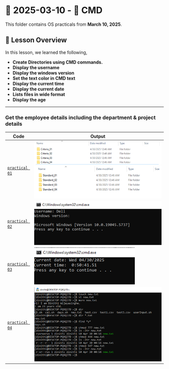# 📅 2025-03-10 - 🍃 CMD
This folder contains OS practicals from **March 10, 2025**.

## 📜 Lesson Overview  
In this lesson, we learned the following,
- **Create Directories using CMD commands.**
- **Display the username**
- **Display the windows version**
- **Set the text color in CMD text**
- **Display the current time**
- **Display the current date**
- **Lists files in wide format**
- **Display the age**
---

### Get the employee details including the department & project details

| Code  | Output |
|------|------|
| [`practical 01`](./Codes/practical01.txt)  |  ![01](./Outputs/1.png)  ![02](./Outputs/2.png)|
| [`practical 02`](./Codes/practical02.txt)  |  ![02](./Outputs/3.png)|
| [`practical 03`](./Codes/practical03.txt)  |  ![03](./Outputs/4.png)|
| [`practical 04`](./Codes/practical04.txt)  |  ![04](./Outputs/5.png)|
